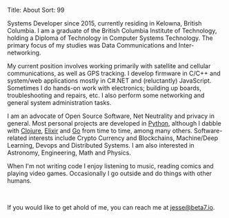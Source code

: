 Title: About
Sort:  99


Systems Developer since 2015, currently residing in Kelowna, British Columbia. I am a graduate of the British Columbia Institute of Technology, holding a Diploma of Technology in Computer Systems Technology. The primary focus of my studies was Data Communications and Inter-networking.

My current position involves working primarily with satellite and cellular communications, as well as GPS tracking. I develop firmware in C/C++ and system/web applications mostly in C#.NET and (reluctantly) JavaScript. Sometimes I do hands-on work with electronics; building up boards, troubleshooting and repairs, etc. I also perform some networking and general system administration tasks.

I am an advocate of Open Source Software, Net Neutrality and privacy in general. Most personal projects are developed in [Python](https://python.org/), although I dabble with [Clojure](https://clojure.org/), [Elixir](https://elixir-lang.org/) and [Go](https://golang.org/) from time to time, among many others. Software-related interests include Crypto Currency and Blockchains, Machine/Deep Learning, Devops and Distributed Systems. I am also interested in Astronomy, Engineering, Math and Physics.

When I'm not writing code I enjoy listening to music, reading comics and playing video games. Occasionally I go outside and do things with other humans.

<br />

If you would like to get ahold of me, you can reach me at [jesse@beta7.io](mailto:jesse@beta7.io).
